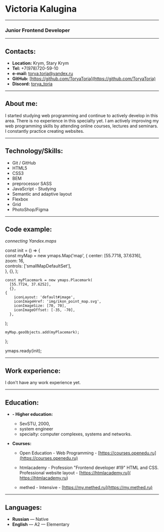 
# Victoria Kalugina
_____________________________

### Junior Frontend Developer
_____________________________

## Contacts:
+ **Location:** Krym, Stary Krym
+ **Tel:** +7(978)720-59-10
+ **e-mail:** torya.toria@yandex.ru
+ **GitHub:** [https://github.com/ToryaToria](https://github.com/ToryaToria)
+ **Discord:** [torya_toria](https://discord.com/channels/1251495674445299732/1253058139813576798)

_____________________________

## About me:

I started studying web programming and continue to actively develop in this area.
There is no experience in this specialty yet.
I am actively improving my web programming skills by attending online courses, lectures and seminars. I constantly practice creating websites.

_____________________________

##  Technology/Skills: 

+ Git / GitHub
+ HTML5
+ CSS3
+ BEM
+ preprocessor SASS
+ JavaScript - Studying
+ Semantic and adaptive layout
+ Flexbox
+ Grid
+ PhotoShop/Figma

_____________________________

## Code example:  
_connecting Yandex.maps_

  const init = () => {                      
    const myMap = new ymaps.Map('map',
      {
        center: [55.7718, 37.6316],        
        zoom: 16,                          
       controls: ['smallMapDefaultSet'],   
      },
     {},
    );

    const myPlacemark = new ymaps.Placemark(  
      [55.7724, 37.6252],
      {},
    {
        iconLayout: 'default#image',
        iconImageHref: 'img/ikon_point_map.svg',       
        iconImageSize: [70, 70],                       
        iconImageOffset: [-35, -70],                   
      },
  );

    myMap.geoObjects.add(myPlacemark);
  };

  ymaps.ready(init);
_____________________________

## Work experience:
I don't have any work experience yet.
_____________________________

## Education: 
+ **- Higher education:**
    + SevSTU, 2000,
    + system engineer
    + specialty: computer complexes, systems and networks.

+ **Courses:**
    + Open Education - Web Programming - [https://courses.openedu.ru](https://courses.openedu.ru)

    + htmlacademy - Profession "Frontend developer #19" HTML and CSS. Professional website layout - [https://htmlacademy.ru](
			https://htmlacademy.ru)

    + methed - Intensive - [https://my.methed.ru](https://my.methed.ru)

_____________________________

## Languages:
+ **Russian** — Native
+ **English** — A2 — Elementary